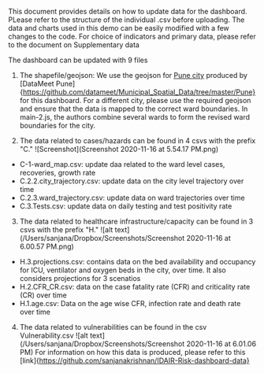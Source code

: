 This document provides details on how to update data for the dashboard. PLease refer to the structure of the individual .csv before uploading. The data and charts used in this demo can be easily modified with a few changes to the code. 
For choice of indicators and primary data, please refer to the document on Supplementary data

The dashboard can be updated with 9 files
1. The shapefile/geojson: We use the geojson for [Pune city](https://github.com/sanjanakrishnan/covid-19-dashboard/blob/main/data/pune-electoral-wards_current.geojson) produced by [DataMeet Pune]{https://github.com/datameet/Municipal_Spatial_Data/tree/master/Pune} for this dashboard. For a different city, please use the required geojson and ensure that the data is mapped to the correct ward boundaries. In main-2.js, the authors combine several wards to form the revised ward boundaries for the city.

2. The data related to cases/hazards can be found in 4 csvs with the prefix "C."
![Screenshot](Screenshot 2020-11-16 at 5.54.17 PM.png)

- C-1-ward_map.csv: update daa related to the ward level cases, recoveries, growth rate
- C.2.2.city_trajectory.csv: update data on the city level trajectory over time
- C.2.3.ward_trajectory.csv: update data on ward trajectories over time
- C.3.Tests.csv: update data on daily testing and test positivity rate

3. The data related to healthcare infrastructure/capacity can be found in 3 csvs with the prefix "H."
![alt text](/Users/sanjana/Dropbox/Screenshots/Screenshot 2020-11-16 at 6.00.57 PM.png)

- H.3.projections.csv: contains data on the bed availability and occupancy for ICU, ventilator and oxygen beds in the city, over time. It also considers projections for 3 scenatios
- H.2.CFR_CR.csv: data on the case fatality rate (CFR) and criticality rate (CR) over time
- H.1.age.csv: Data on the age wise CFR, infection rate and death rate over time

4. The data related to vulnerabilities can be found in the csv Vulnerability.csv
![alt text](/Users/sanjana/Dropbox/Screenshots/Screenshot 2020-11-16 at 6.01.06 PM)
For information on how this data is produced, please refer to this [link]{https://github.com/sanjanakrishnan/IDAIR-Risk-dashboard-data}


